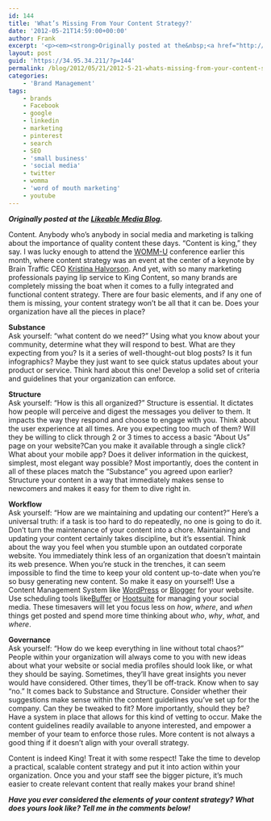 ```yaml
---
id: 144
title: 'What’s Missing From Your Content Strategy?'
date: '2012-05-21T14:59:00+00:00'
author: Frank
excerpt: '<p><em><strong>Originally posted at the&nbsp;<a href="http://www.likeable.com/blog/2012/05/whats-missing-from-your-content-strategy/">Likeable Media Blog</a>.</strong></em></p><p>Content. Anybody who’s anybody in social media and marketing is talking about the importance of quality content these days. “Content is king,” they say. I was lucky enough to attend the&nbsp;<a href="http://womma.org/womm-u/">WOMM-U</a>&nbsp;conference earlier this month, where content strategy was an event at the center of a keynote by Brain Traffic CEO<a href="http://twitter.com/halvorson">Kristina Halvorson</a>. &nbsp;And yet, with so many marketing professionals paying lip service to King Content, so many brands are completely missing the boat when it comes to a fully integrated and functional content strategy. There are four basic elements, and if any one of them is missing, your content strategy won’t be all that it can be. Does your organization have all the pieces in place?</p><p></p>'
layout: post
guid: 'https://34.95.34.211/?p=144'
permalink: /blog/2012/05/21/2012-5-21-whats-missing-from-your-content-strategy/
categories:
    - 'Brand Management'
tags:
    - brands
    - Facebook
    - google
    - linkedin
    - marketing
    - pinterest
    - search
    - SEO
    - 'small business'
    - 'social media'
    - twitter
    - womma
    - 'word of mouth marketing'
    - youtube
---
```


***Originally posted at the [Likeable Media Blog](http://www.likeable.com/2011/12/whats-the-deal-with-newtwitter/).***

Content. Anybody who’s anybody in social media and marketing is talking about the importance of quality content these days. “Content is king,” they say. I was lucky enough to attend the [WOMM-U](http://womma.org/womm-u/) conference earlier this month, where content strategy was an event at the center of a keynote by Brain Traffic CEO [Kristina Halvorson](http://twitter.com/halvorson). And yet, with so many marketing professionals paying lip service to King Content, so many brands are completely missing the boat when it comes to a fully integrated and functional content strategy. There are four basic elements, and if any one of them is missing, your content strategy won’t be all that it can be. Does your organization have all the pieces in place?

**Substance**  
Ask yourself: “what content do we need?” Using what you know about your community, determine what they will respond to best. What are they expecting from you? Is it a series of well-thought-out blog posts? Is it fun infographics? Maybe they just want to see quick status updates about your product or service. Think hard about this one! Develop a solid set of criteria and guidelines that your organization can enforce.

**Structure**  
Ask yourself: “How is this all organized?” Structure is essential. It dictates how people will perceive and digest the messages you deliver to them. It impacts the way they respond and choose to engage with you. Think about the user experience at all times. Are you expecting too much of them? Will they be willing to click through 2 or 3 times to access a basic “About Us” page on your website?Can you make it available through a single click? What about your mobile app? Does it deliver information in the quickest, simplest, most elegant way possible? Most importantly, does the content in all of these places match the “Substance” you agreed upon earlier? Structure your content in a way that immediately makes sense to newcomers and makes it easy for them to dive right in.

**Workflow**  
Ask yourself: “How are we maintaining and updating our content?” Here’s a universal truth: if a task is too hard to do repeatedly, no one is going to do it. Don’t turn the maintenance of your content into a chore. Maintaining and updating your content certainly takes discipline, but it’s essential. Think about the way you feel when you stumble upon an outdated corporate website. You immediately think less of an organization that doesn’t maintain its web presence. When you’re stuck in the trenches, it can seem impossible to find the time to keep your old content up-to-date when you’re so busy generating new content. So make it easy on yourself! Use a Content Management System like [WordPress](http://wordpress.org/) or [Blogger](http://blogger.com/) for your website. Use scheduling tools like[Buffer](http://bufferapp.com/) or [Hootsuite](http://hootsuite.com/) for managing your social media. These timesavers will let you focus less on *how*, *where*, and *when* things get posted and spend more time thinking about *who*, *why*, *what*, and *where*.

**Governance**  
Ask yourself: “How do we keep everything in line without total chaos?” People within your organization will always come to you with new ideas about what your website or social media profiles should look like, or what they should be saying. Sometimes, they’ll have great insights you never would have considered. Other times, they’ll be off-track. Know when to say “no.” It comes back to Substance and Structure. Consider whether their suggestions make sense within the content guidelines you’ve set up for the company. Can they be tweaked to fit? More importantly, should they be? Have a system in place that allows for this kind of vetting to occur. Make the content guidelines readily available to anyone interested, and empower a member of your team to enforce those rules. More content is not always a good thing if it doesn’t align with your overall strategy.

Content is indeed King! Treat it with some respect! Take the time to develop a practical, scalable content strategy and put it into action within your organization. Once you and your staff see the bigger picture, it’s much easier to create relevant content that really makes your brand shine!

***Have you ever considered the elements of your content strategy? What does yours look like? Tell me in the comments below!***